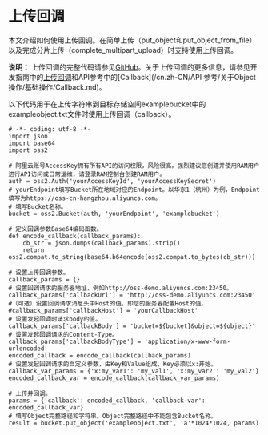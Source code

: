 # 上传回调

本文介绍如何使用上传回调。在简单上传（put\_object和put\_object\_from\_file）以及完成分片上传（complete\_multipart\_upload）时支持使用上传回调。

**说明：** 上传回调的完整代码请参见[GitHub](https://github.com/aliyun/aliyun-oss-python-sdk/blob/master/examples/object_callback.py)。关于上传回调的更多信息，请参见开发指南中的[上传回调](/cn.zh-CN/开发指南/对象/文件（Object）/上传文件（Object）/上传回调.md)和API参考中的[Callback](/cn.zh-CN/API 参考/关于Object操作/基础操作/Callback.md)。

以下代码用于在上传字符串到目标存储空间examplebucket中的exampleobject.txt文件时使用上传回调（callback）。

```
# -*- coding: utf-8 -*-
import json
import base64
import oss2

# 阿里云账号AccessKey拥有所有API的访问权限，风险很高。强烈建议您创建并使用RAM用户进行API访问或日常运维，请登录RAM控制台创建RAM用户。
auth = oss2.Auth('yourAccessKeyId', 'yourAccessKeySecret')
# yourEndpoint填写Bucket所在地域对应的Endpoint。以华东1（杭州）为例，Endpoint填写为https://oss-cn-hangzhou.aliyuncs.com。
# 填写Bucket名称。
bucket = oss2.Bucket(auth, 'yourEndpoint', 'examplebucket')

# 定义回调参数Base64编码函数。
def encode_callback(callback_params):
    cb_str = json.dumps(callback_params).strip()
    return oss2.compat.to_string(base64.b64encode(oss2.compat.to_bytes(cb_str)))

# 设置上传回调参数。
callback_params = {}
# 设置回调请求的服务器地址，例如http://oss-demo.aliyuncs.com:23450。
callback_params['callbackUrl'] = 'http://oss-demo.aliyuncs.com:23450'
#（可选）设置回调请求消息头中Host的值，即您的服务器配置Host的值。
#callback_params['callbackHost'] = 'yourCallbackHost'
# 设置发起回调时请求body的值。
callback_params['callbackBody'] = 'bucket=${bucket}&object=${object}'
# 设置发起回调请求的Content-Type。
callback_params['callbackBodyType'] = 'application/x-www-form-urlencoded'
encoded_callback = encode_callback(callback_params)
# 设置发起回调请求的自定义参数，由Key和Value组成，Key必须以x:开始。
callback_var_params = {'x:my_var1': 'my_val1', 'x:my_var2': 'my_val2'}
encoded_callback_var = encode_callback(callback_var_params)

# 上传并回调。
params = {'callback': encoded_callback, 'callback-var': encoded_callback_var}
# 填写Object完整路径和字符串。Object完整路径中不能包含Bucket名称。
result = bucket.put_object('exampleobject.txt', 'a'*1024*1024, params)
```

